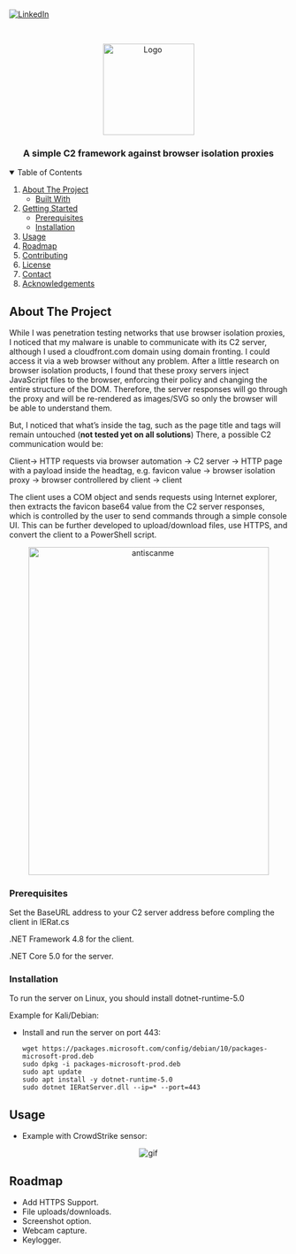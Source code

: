 # 
[![LinkedIn][linkedin-shield]][linkedin-url]


<!-- PROJECT LOGO -->
<br />
<p align="center">
  <a href="https://github.com/uvzz/IERat">
    <img src="https://github.com/uvzz/IERat/raw/master/logo_size.jpg" alt="Logo" width="165" height="165">
  </a>

  <h3 align="center">A simple C2 framework against browser isolation proxies</h3>

<!-- TABLE OF CONTENTS -->
<details open="open">
  <summary>Table of Contents</summary>
  <ol>
    <li>
      <a href="#about-the-project">About The Project</a>
      <ul>
        <li><a href="#built-with">Built With</a></li>
      </ul>
    </li>
    <li>
      <a href="#getting-started">Getting Started</a>
      <ul>
        <li><a href="#prerequisites">Prerequisites</a></li>
        <li><a href="#installation">Installation</a></li>
      </ul>
    </li>
    <li><a href="#usage">Usage</a></li>
    <li><a href="#roadmap">Roadmap</a></li>
    <li><a href="#contributing">Contributing</a></li>
    <li><a href="#license">License</a></li>
    <li><a href="#contact">Contact</a></li>
    <li><a href="#acknowledgements">Acknowledgements</a></li>
  </ol>
</details>



<!-- ABOUT THE PROJECT -->
## About The Project

While I was penetration testing networks that use browser isolation proxies, I noticed that my malware is unable to communicate with its C2 server, although I used a cloudfront.com domain using domain fronting. I could access it via a web browser without any problem.
After a little research on browser isolation products, I found that these proxy servers inject JavaScript files to the browser, enforcing their policy and changing the entire structure of the DOM. Therefore, the server responses will go through the proxy and will be re-rendered as images/SVG so only the browser will be able to understand them.

But, I noticed that what’s inside the <head> tag, such as the page title and <link> tags will remain untouched (**not tested yet on all solutions**) There, a possible C2  communication would be:
  
Client-> HTTP requests via browser automation -> C2 server -> HTTP page with a payload inside the headtag, e.g. favicon value -> browser isolation proxy -> browser controllered by client -> client
  
The client uses a COM object and sends requests using Internet explorer, then extracts the favicon base64 value from the C2 server responses, which is controlled by the user to send commands through a simple console UI.
This can be further developed to upload/download files, use HTTPS, and convert the client to a PowerShell script.
  
<p align="center">
  <img src="https://github.com/uvzz/IERat/blob/master/antiscanme.png?raw=true" alt="antiscanme" width="435" height="592.5">
</p>

### Prerequisites

Set the BaseURL address to your C2 server address before compling the client in IERat.cs
  
.NET Framework 4.8 for the client.
  
.NET Core 5.0 for the server.

### Installation

To run the server on Linux, you should install dotnet-runtime-5.0

Example for Kali/Debian:

* Install and run the server on port 443:
  ```
  wget https://packages.microsoft.com/config/debian/10/packages-microsoft-prod.deb
  sudo dpkg -i packages-microsoft-prod.deb
  sudo apt update
  sudo apt install -y dotnet-runtime-5.0
  sudo dotnet IERatServer.dll --ip=* --port=443
  ```

<!-- USAGE EXAMPLES -->
## Usage

  * Example with CrowdStrike sensor:
<p align="center">
  <img src="https://github.com/uvzz/IERat/blob/master/gif.gif" alt="gif">
</p>
  
<!-- ROADMAP -->
## Roadmap

- Add HTTPS Support.
- File uploads/downloads.
- Screenshot option.
- Webcam capture.
- Keylogger.

<!-- MARKDOWN LINKS & IMAGES -->
<!-- https://www.markdownguide.org/basic-syntax/#reference-style-links -->
[contributors-shield]: https://img.shields.io/github/contributors/othneildrew/Best-README-Template.svg?style=for-the-badge
[contributors-url]: https://github.com/othneildrew/Best-README-Template/graphs/contributors
[forks-shield]: https://img.shields.io/github/forks/othneildrew/Best-README-Template.svg?style=for-the-badge
[forks-url]: https://github.com/othneildrew/Best-README-Template/network/members
[stars-shield]: https://img.shields.io/github/stars/othneildrew/Best-README-Template.svg?style=for-the-badge
[stars-url]: https://github.com/othneildrew/Best-README-Template/stargazers
[issues-shield]: https://img.shields.io/github/issues/othneildrew/Best-README-Template.svg?style=for-the-badge
[issues-url]: https://github.com/othneildrew/Best-README-Template/issues
[license-shield]: https://img.shields.io/github/license/othneildrew/Best-README-Template.svg?style=for-the-badge
[license-url]: https://github.com/othneildrew/Best-README-Template/blob/master/LICENSE.txt
[linkedin-shield]: https://img.shields.io/badge/-LinkedIn-black.svg?style=for-the-badge&logo=linkedin&colorB=555
[linkedin-url]: https://www.linkedin.com/in/yuval-moravchick-4311b550/
[product-screenshot]: images/screenshot.png
